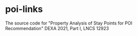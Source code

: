 # poi-links
The source code for "Property Analysis of Stay Points for POI Recommendation" DEXA 2021, Part I, LNCS 12923
